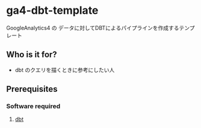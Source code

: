 # ga4-dbt-template
GoogleAnalytics4 の データに対してDBTによるパイプラインを作成するテンプレート

## Who is it for?
- dbt のクエリを描くときに参考にしたい人

## Prerequisites
### Software required
1. [dbt](https://docs.getdbt.com/dbt-cli/install/homebrew)

